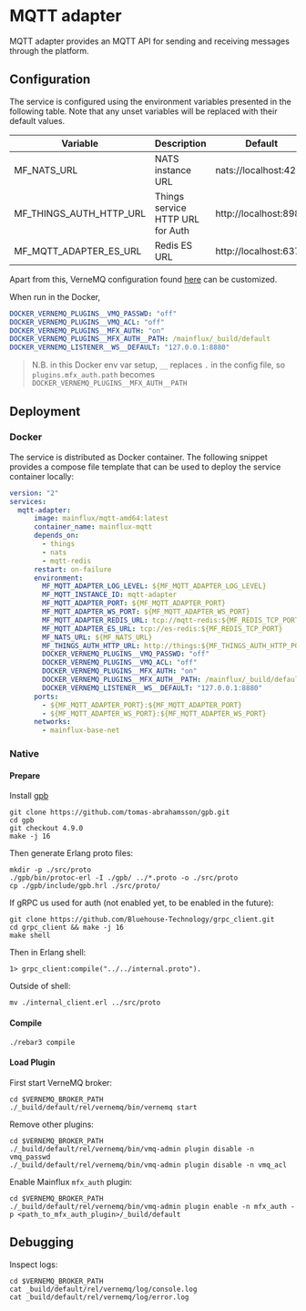 # MQTT adapter

MQTT adapter provides an MQTT API for sending and receiving messages through the
platform.

## Configuration

The service is configured using the environment variables presented in the
following table. Note that any unset variables will be replaced with their
default values.

| Variable                | Description                      | Default               |
|-------------------------|----------------------------------|-----------------------|
| MF_NATS_URL             | NATS instance URL                | nats://localhost:4222 |
| MF_THINGS_AUTH_HTTP_URL | Things service HTTP URL for Auth | http://localhost:8989 |
| MF_MQTT_ADAPTER_ES_URL  | Redis ES URL                     | http://localhost:6379 |

Apart from this, VerneMQ configuration found
[here](https://github.com/ThingMesh/docker-vernemq/blob/master/vernemq.conf.default) can be customized.

When run in the Docker, 

```yaml
DOCKER_VERNEMQ_PLUGINS__VMQ_PASSWD: "off"
DOCKER_VERNEMQ_PLUGINS__VMQ_ACL: "off"
DOCKER_VERNEMQ_PLUGINS__MFX_AUTH: "on"
DOCKER_VERNEMQ_PLUGINS__MFX_AUTH__PATH: /mainflux/_build/default
DOCKER_VERNEMQ_LISTENER__WS__DEFAULT: "127.0.0.1:8880"
```

> N.B. in this Docker env var setup, `__` replaces `.` in the config file,
> so `plugins.mfx_auth.path` becomes `DOCKER_VERNEMQ_PLUGINS__MFX_AUTH__PATH`

## Deployment

### Docker
The service is distributed as Docker container. The following snippet provides
a compose file template that can be used to deploy the service container locally:

```yaml
version: "2"
services:
  mqtt-adapter:
      image: mainflux/mqtt-amd64:latest
      container_name: mainflux-mqtt
      depends_on:
        - things
        - nats
        - mqtt-redis
      restart: on-failure
      environment:
        MF_MQTT_ADAPTER_LOG_LEVEL: ${MF_MQTT_ADAPTER_LOG_LEVEL}
        MF_MQTT_INSTANCE_ID: mqtt-adapter
        MF_MQTT_ADAPTER_PORT: ${MF_MQTT_ADAPTER_PORT}
        MF_MQTT_ADAPTER_WS_PORT: ${MF_MQTT_ADAPTER_WS_PORT}
        MF_MQTT_ADAPTER_REDIS_URL: tcp://mqtt-redis:${MF_REDIS_TCP_PORT}
        MF_MQTT_ADAPTER_ES_URL: tcp://es-redis:${MF_REDIS_TCP_PORT}
        MF_NATS_URL: ${MF_NATS_URL}
        MF_THINGS_AUTH_HTTP_URL: http://things:${MF_THINGS_AUTH_HTTP_PORT}
        DOCKER_VERNEMQ_PLUGINS__VMQ_PASSWD: "off"
        DOCKER_VERNEMQ_PLUGINS__VMQ_ACL: "off"
        DOCKER_VERNEMQ_PLUGINS__MFX_AUTH: "on"
        DOCKER_VERNEMQ_PLUGINS__MFX_AUTH__PATH: /mainflux/_build/default
        DOCKER_VERNEMQ_LISTENER__WS__DEFAULT: "127.0.0.1:8880"
      ports:
        - ${MF_MQTT_ADAPTER_PORT}:${MF_MQTT_ADAPTER_PORT}
        - ${MF_MQTT_ADAPTER_WS_PORT}:${MF_MQTT_ADAPTER_WS_PORT}
      networks:
        - mainflux-base-net
```

### Native
#### Prepare
Install [gpb](https://github.com/tomas-abrahamsson/gpb)
```
git clone https://github.com/tomas-abrahamsson/gpb.git
cd gpb
git checkout 4.9.0
make -j 16
```

Then generate Erlang proto files:
```
mkdir -p ./src/proto
./gpb/bin/protoc-erl -I ./gpb/ ../*.proto -o ./src/proto
cp ./gpb/include/gpb.hrl ./src/proto/
```

If gRPC us used for auth (not enabled yet, to be enabled in the future):
```
git clone https://github.com/Bluehouse-Technology/grpc_client.git
cd grpc_client && make -j 16
make shell
```
Then in Erlang shell:
```
1> grpc_client:compile("../../internal.proto").
```

Outside of shell:
```
mv ./internal_client.erl ../src/proto
```

#### Compile
```
./rebar3 compile
```

#### Load Plugin

First start VerneMQ broker:
```
cd $VERNEMQ_BROKER_PATH
./_build/default/rel/vernemq/bin/vernemq start
```

Remove other plugins:
```
cd $VERNEMQ_BROKER_PATH
./_build/default/rel/vernemq/bin/vmq-admin plugin disable -n vmq_passwd
./_build/default/rel/vernemq/bin/vmq-admin plugin disable -n vmq_acl
```

Enable Mainflux `mfx_auth` plugin:
```
cd $VERNEMQ_BROKER_PATH
./_build/default/rel/vernemq/bin/vmq-admin plugin enable -n mfx_auth -p <path_to_mfx_auth_plugin>/_build/default
```

## Debugging
Inspect logs:
```
cd $VERNEMQ_BROKER_PATH
cat _build/default/rel/vernemq/log/console.log
cat _build/default/rel/vernemq/log/error.log
```


